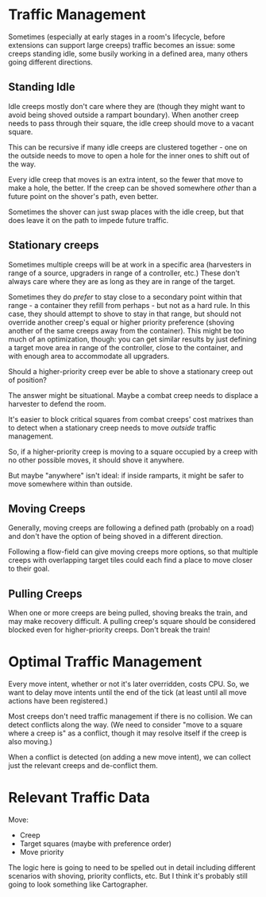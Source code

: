 # Traffic Management

Sometimes (especially at early stages in a room's lifecycle, before extensions can support large creeps) traffic becomes an issue: some creeps standing idle, some busily working in a defined area, many others going different directions.

## Standing Idle

Idle creeps mostly don't care where they are (though they might want to avoid being shoved outside a rampart boundary). When another creep needs to pass through their square, the idle creep should move to a vacant square.

This can be recursive if many idle creeps are clustered together - one on the outside needs to move to open a hole for the inner ones to shift out of the way.

Every idle creep that moves is an extra intent, so the fewer that move to make a hole, the better. If the creep can be shoved somewhere _other_ than a future point on the shover's path, even better.

Sometimes the shover can just swap places with the idle creep, but that does leave it on the path to impede future traffic.

## Stationary creeps

Sometimes multiple creeps will be at work in a specific area (harvesters in range of a source, upgraders in range of a controller, etc.) These don't always care where they are as long as they are in range of the target.

Sometimes they do _prefer_ to stay close to a secondary point within that range - a container they refill from perhaps - but not as a hard rule. In this case, they should attempt to shove to stay in that range, but should not override another creep's equal or higher priority preference (shoving another of the same creeps away from the container). This might be too much of an optimization, though: you can get similar results by just defining a target move area in range of the controller, close to the container, and with enough area to accommodate all upgraders.

Should a higher-priority creep ever be able to shove a stationary creep out of position?

The answer might be situational. Maybe a combat creep needs to displace a harvester to defend the room.

It's easier to block critical squares from combat creeps' cost matrixes than to detect when a stationary creep needs to move _outside_ traffic management.

So, if a higher-priority creep is moving to a square occupied by a creep with no other possible moves, it should shove it anywhere.

But maybe "anywhere" isn't ideal: if inside ramparts, it might be safer to move somewhere within than outside.

## Moving Creeps

Generally, moving creeps are following a defined path (probably on a road) and don't have the option of being shoved in a different direction.

Following a flow-field can give moving creeps more options, so that multiple creeps with overlapping target tiles could each find a place to move closer to their goal.

## Pulling Creeps

When one or more creeps are being pulled, shoving breaks the train, and may make recovery difficult. A pulling creep's square should be considered blocked even for higher-priority creeps. Don't break the train!

# Optimal Traffic Management

Every move intent, whether or not it's later overridden, costs CPU. So, we want to delay move intents until the end of the tick (at least until all move actions have been registered.)

Most creeps don't need traffic management if there is no collision. We can detect conflicts along the way. (We need to consider "move to a square where a creep is" as a conflict, though it may resolve itself if the creep is also moving.)

When a conflict is detected (on adding a new move intent), we can collect just the relevant creeps and de-conflict them.

# Relevant Traffic Data

Move:

- Creep
- Target squares (maybe with preference order)
- Move priority

The logic here is going to need to be spelled out in detail including different scenarios with shoving, priority conflicts, etc. But I think it's probably still going to look something like Cartographer.
